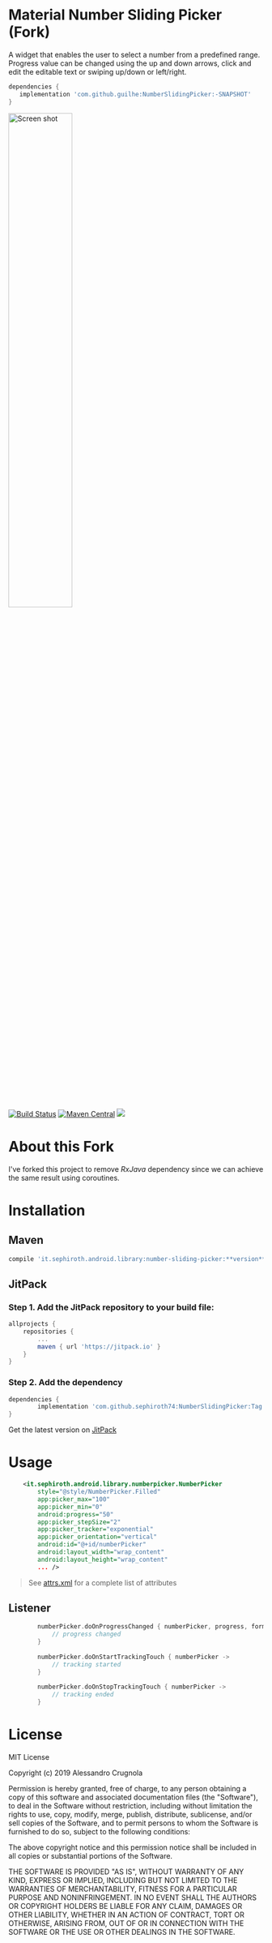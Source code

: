 # Material Number Sliding Picker (Fork)

A widget that enables the user to select a number from a predefined range.
Progress value can be changed using the up and down arrows, click and edit the editable text or swiping up/down or left/right.

```gradle
dependencies {
   implementation 'com.github.guilhe:NumberSlidingPicker:-SNAPSHOT'
}
```	
	
<img src="./art/video.gif" alt="Screen shot" width="50%"/>

[![Build Status](https://travis-ci.org/sephiroth74/NumberSlidingPicker.svg?branch=master)](https://travis-ci.org/sephiroth74/NumberSlidingPicker) [![Maven Central](https://maven-badges.herokuapp.com/maven-central/it.sephiroth.android.library/number-sliding-picker/badge.svg)](https://maven-badges.herokuapp.com/maven-central/it.sephiroth.android.library/number-sliding-picker) [![](https://jitpack.io/v/sephiroth74/NumberSlidingPicker.svg)](https://jitpack.io/#sephiroth74/NumberSlidingPicker)

# About this Fork

I've forked this project to remove _RxJava_ dependency since we can achieve the same result using coroutines.

# Installation

## Maven

```gradle
compile 'it.sephiroth.android.library:number-sliding-picker:**version**'
```	
	
## JitPack

### Step 1. Add the JitPack repository to your build file:

```gradle
allprojects {
	repositories {
		...
		maven { url 'https://jitpack.io' }
	}
}
```

### Step 2. Add the dependency

```gradle
dependencies {
        implementation 'com.github.sephiroth74:NumberSlidingPicker:Tag'
}
```

Get the latest version  on [JitPack](https://jitpack.io/#sephiroth74/NumberSlidingPicker)	

# Usage

```xml
    <it.sephiroth.android.library.numberpicker.NumberPicker
        style="@style/NumberPicker.Filled"
        app:picker_max="100"
        app:picker_min="0"
        android:progress="50"
        app:picker_stepSize="2"
        app:picker_tracker="exponential"
        app:picker_orientation="vertical"
        android:id="@+id/numberPicker"
        android:layout_width="wrap_content"
        android:layout_height="wrap_content"
        ... />
```

> See [attrs.xml](./numberpicker/src/main/res/values/attrs.xml) for a complete list of attributes

## Listener

```kotlin
        numberPicker.doOnProgressChanged { numberPicker, progress, formUser ->
            // progress changed
        }
        
        numberPicker.doOnStartTrackingTouch { numberPicker -> 
            // tracking started
        }
        
        numberPicker.doOnStopTrackingTouch { numberPicker -> 
            // tracking ended
        }
```

# License
MIT License

Copyright (c) 2019 Alessandro Crugnola

Permission is hereby granted, free of charge, to any person obtaining a copy
of this software and associated documentation files (the "Software"), to deal
in the Software without restriction, including without limitation the rights
to use, copy, modify, merge, publish, distribute, sublicense, and/or sell
copies of the Software, and to permit persons to whom the Software is
furnished to do so, subject to the following conditions:

The above copyright notice and this permission notice shall be included in all
copies or substantial portions of the Software.

THE SOFTWARE IS PROVIDED "AS IS", WITHOUT WARRANTY OF ANY KIND, EXPRESS OR
IMPLIED, INCLUDING BUT NOT LIMITED TO THE WARRANTIES OF MERCHANTABILITY,
FITNESS FOR A PARTICULAR PURPOSE AND NONINFRINGEMENT. IN NO EVENT SHALL THE
AUTHORS OR COPYRIGHT HOLDERS BE LIABLE FOR ANY CLAIM, DAMAGES OR OTHER
LIABILITY, WHETHER IN AN ACTION OF CONTRACT, TORT OR OTHERWISE, ARISING FROM,
OUT OF OR IN CONNECTION WITH THE SOFTWARE OR THE USE OR OTHER DEALINGS IN THE
SOFTWARE.
